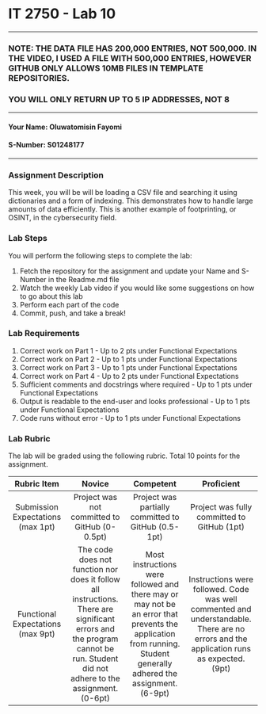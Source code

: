 # IT 2750 - Lab 10
___
### NOTE: THE DATA FILE HAS 200,000 ENTRIES, NOT 500,000. IN THE VIDEO, I USED A FILE WITH 500,000 ENTRIES, HOWEVER GITHUB ONLY ALLOWS 10MB FILES IN TEMPLATE REPOSITORIES.
### YOU WILL ONLY RETURN UP TO 5 IP ADDRESSES, NOT 8
___
#### Your Name: Oluwatomisin Fayomi
#### S-Number: S01248177
___
### Assignment Description
This week, you will be will be loading a CSV file and searching it using dictionaries and a form of indexing. This demonstrates how to handle large amounts of data efficiently. This is another example of footprinting, or OSINT, in the cybersecurity field.
### Lab Steps
You will perform the following steps to complete the lab:
1. Fetch the repository for the assignment and update your Name and S-Number in the Readme.md file
2. Watch the weekly Lab video if you would like some suggestions on how to go about this lab
3. Perform each part of the code
6. Commit, push, and take a break!
### Lab Requirements
1. Correct work on Part 1 - Up to 2 pts under Functional Expectations
2. Correct work on Part 2 - Up to 1 pts under Functional Expectations
3. Correct work on Part 3 - Up to 1 pts under Functional Expectations
4. Correct work on Part 4 - Up to 2 pts under Functional Expectations
5. Sufficient comments and docstrings where required - Up to 1 pts under Functional Expectations
6. Output is readable to the end-user and looks professional - Up to 1 pts under Functional Expectations
7. Code runs without error - Up to 1 pts under Functional Expectations
### Lab Rubric
The lab will be graded using the following rubric. Total 10 points for the assignment.

| Rubric Item | Novice | Competent | Proficient |
|:---------------------------------:|:-----------------------------------------------------------------------------------------------------------------------------------------------------------------------------:|:------------------------------------------------------------------------------------------------------------------------------------------------------------------:|:---------------------------------------------------------------------------------------------------------------------------------------:|
| Submission Expectations (max 1pt) | Project was not committed to GitHub  (0-0.5pt) | Project was partially committed to GitHub (0.5-1pt) | Project was fully committed to GitHub (1pt) |
| Functional Expectations (max 9pt) | The code does not function nor does it follow all instructions. There are significant errors and the program cannot be run. Student did not adhere to the assignment. (0-6pt) | Most instructions were followed and there may or may not be an error that prevents the application from running. Student generally adhered the assignment. (6-9pt) | Instructions were followed. Code was well commented and understandable. There are no errors and the application runs as expected. (9pt) |
